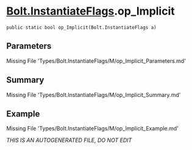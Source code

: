 # [Bolt.InstantiateFlags](Types/Bolt.InstantiateFlags.md).op_Implicit
`public static bool op_Implicit(Bolt.InstantiateFlags a)`
## Parameters
Missing File 'Types/Bolt.InstantiateFlags/M/op_Implicit_Parameters.md'
## Summary
Missing File 'Types/Bolt.InstantiateFlags/M/op_Implicit_Summary.md'
## Example
Missing File 'Types/Bolt.InstantiateFlags/M/op_Implicit_Example.md'

*THIS IS AN AUTOGENERATED FILE, DO NOT EDIT*
